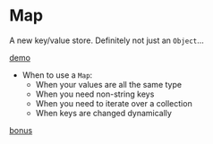 # Map

A new key/value store. Definitely not just an `Object`...

[demo](examples/map.js)

- When to use a `Map`:
	- When your values are all the same type
	- When you need non-string keys
	- When you need to iterate over a collection
	- When keys are changed dynamically

[bonus](examples/weak-map.js)
